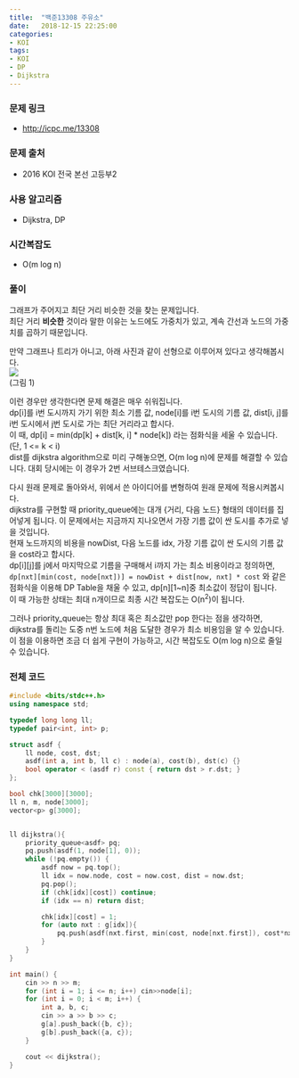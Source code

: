 ```yaml
---
title:  "백준13308 주유소"
date:   2018-12-15 22:25:00
categories:
- KOI
tags:
- KOI
- DP
- Dijkstra
---
```


### 문제 링크
* http://icpc.me/13308

### 문제 출처
* 2016 KOI 전국 본선 고등부2

### 사용 알고리즘
* Dijkstra, DP

### 시간복잡도
* O(m log n)

### 풀이
그래프가 주어지고 최단 거리 비슷한 것을 찾는 문제입니다.<br>
최단 거리 <b>비슷한</b> 것이라 말한 이유는 노드에도 가중치가 있고, 계속 간선과 노드의 가중치를 곱하기 때문입니다.

만약 그래프나 트리가 아니고, 아래 사진과 같이 선형으로 이루어져 있다고 생각해봅시다.<br>
<img src = "https://i.imgur.com/fsrW9NT.png"><br>(그림 1)

이런 경우만 생각한다면 문제 해결은 매우 쉬워집니다.<br>
dp[i]를 i번 도시까지 가기 위한 최소 기름 값, node[i]를 i번 도시의 기름 값, dist[i, j]를 i번 도시에서 j번 도시로 가는 최단 거리라고 합시다.<br>
이 때, dp[i] = min(dp[k] + dist[k, i] * node[k]) 라는 점화식을 세울 수 있습니다. (단, 1 <= k < i)<br>
dist를 dijkstra algorithm으로 미리 구해놓으면, O(m log n)에 문제를 해결할 수 있습니다. 대회 당시에는 이 경우가 2번 서브테스크였습니다.

다시 원래 문제로 돌아와서, 위에서 쓴 아이디어를 변형하여 원래 문제에 적용시켜봅시다.<br>
dijkstra를 구현할 때 priority_queue에는 대개 {거리, 다음 노드} 형태의 데이터를 집어넣게 됩니다. 이 문제에서는 지금까지 지나오면서 가장 기름 값이 싼 도시를 추가로 넣을 것입니다.<br>
현재 노드까지의 비용을 nowDist, 다음 노드를 idx, 가장 기름 값이 싼 도시의 기름 값을 cost라고 합시다.<br>
dp[i][j]를 j에서 마지막으로 기름을 구매해서 i까지 가는 최소 비용이라고 정의하면, `dp[nxt][min(cost, node[nxt])] = nowDist + dist[now, nxt] * cost` 와 같은 점화식을 이용해 DP Table을 채울 수 있고, dp[n][1~n]중 최소값이 정답이 됩니다.<br>
이 때 가능한 상태는 최대 n<sup></sup>개이므로 최종 시간 복잡도는 O(n<sup>2</sup>)이 됩니다.

그러나 priority_queue는 항상 최대 혹은 최소값만 pop 한다는 점을 생각하면, dijkstra를 돌리는 도중 n번 노드에 처음 도달한 경우가 최소 비용임을 알 수 있습니다.<br>
이 점을 이용하면 조금 더 쉽게 구현이 가능하고, 시간 복잡도도 O(m log n)으로 줄일 수 있습니다.

### 전체 코드
```cpp
#include <bits/stdc++.h>
using namespace std;

typedef long long ll;
typedef pair<int, int> p;

struct asdf {
	ll node, cost, dst;
	asdf(int a, int b, ll c) : node(a), cost(b), dst(c) {}
	bool operator < (asdf r) const { return dst > r.dst; }
};

bool chk[3000][3000];
ll n, m, node[3000];
vector<p> g[3000];


ll dijkstra(){
	priority_queue<asdf> pq;
	pq.push(asdf(1, node[1], 0));
	while (!pq.empty()) {
		asdf now = pq.top();
		ll idx = now.node, cost = now.cost, dist = now.dst;
		pq.pop();
		if (chk[idx][cost]) continue;
		if (idx == n) return dist;

		chk[idx][cost] = 1;
		for (auto nxt : g[idx]){
			pq.push(asdf(nxt.first, min(cost, node[nxt.first]), cost*nxt.second + dist));
		}
	}
}

int main() {
	cin >> n >> m;
	for (int i = 1; i <= n; i++) cin>>node[i];
	for (int i = 0; i < m; i++) {
		int a, b, c;
		cin >> a >> b >> c;
		g[a].push_back({b, c});
		g[b].push_back({a, c});
	}

	cout << dijkstra();
}
```
